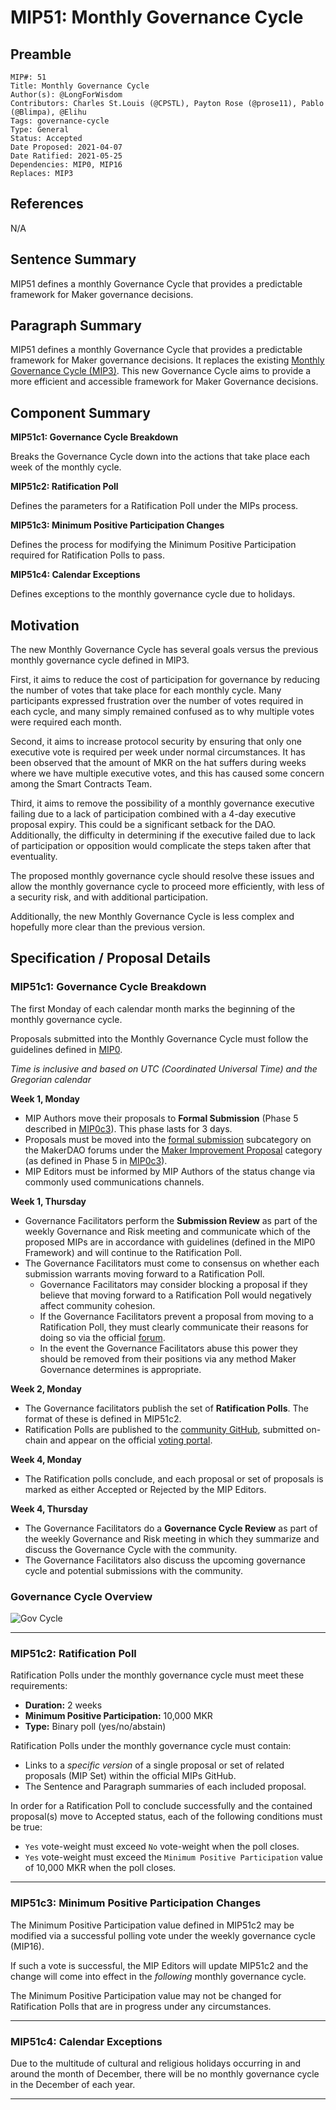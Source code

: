 # MIP51: Monthly Governance Cycle

## Preamble
```
MIP#: 51
Title: Monthly Governance Cycle
Author(s): @LongForWisdom 
Contributors: Charles St.Louis (@CPSTL), Payton Rose (@prose11), Pablo (@Blimpa), @Elihu
Tags: governance-cycle
Type: General
Status: Accepted
Date Proposed: 2021-04-07
Date Ratified: 2021-05-25
Dependencies: MIP0, MIP16
Replaces: MIP3
```

## References
N/A

## Sentence Summary

MIP51 defines a monthly Governance Cycle that provides a predictable framework for Maker governance decisions.

## Paragraph Summary

MIP51 defines a monthly Governance Cycle that provides a predictable framework for Maker governance decisions. It replaces the existing [Monthly Governance Cycle (MIP3)](https://github.com/makerdao/mips/tree/master/MIP3). This new Governance Cycle aims to provide a more efficient and accessible framework for Maker Governance decisions.

## Component Summary

**MIP51c1: Governance Cycle Breakdown**

Breaks the Governance Cycle down into the actions that take place each week of the monthly cycle.

**MIP51c2: Ratification Poll**

Defines the parameters for a Ratification Poll under the MIPs process.

**MIP51c3: Minimum Positive Participation Changes**

Defines the process for modifying the Minimum Positive Participation required for Ratification Polls to pass.

**MIP51c4: Calendar Exceptions** 

Defines exceptions to the monthly governance cycle due to holidays.



## Motivation

The new Monthly Governance Cycle has several goals versus the previous monthly governance cycle defined in MIP3.

First, it aims to reduce the cost of participation for governance by reducing the number of votes that take place for each monthly cycle. Many participants expressed frustration over the number of votes required in each cycle, and many simply remained confused as to why multiple votes were required each month.

Second, it aims to increase protocol security by ensuring that only one executive vote is required per week under normal circumstances. It has been observed that the amount of MKR on the hat suffers during weeks where we have multiple executive votes, and this has caused some concern among the Smart Contracts Team.

Third, it aims to remove the possibility of a monthly governance executive failing due to a lack of participation combined with a 4-day executive proposal expiry. This could be a significant setback for the DAO. Additionally, the difficulty in determining if the executive failed due to lack of participation or opposition would complicate the steps taken after that eventuality. 

The proposed monthly governance cycle should resolve these issues and allow the monthly governance cycle to proceed more efficiently, with less of a security risk, and with additional participation.

Additionally, the new Monthly Governance Cycle is less complex and hopefully more clear than the previous version.

## Specification / Proposal Details

### MIP51c1: Governance Cycle Breakdown

The first Monday of each calendar month marks the beginning of the monthly governance cycle.

Proposals submitted into the Monthly Governance Cycle must follow the guidelines defined in [MIP0](https://github.com/makerdao/mips/blob/master/MIP0/mip0.md).

*Time is inclusive and based on UTC (Coordinated Universal Time) and the Gregorian calendar*

**Week 1, Monday**
-   MIP Authors move their proposals to **Formal Submission** (Phase 5 described in [MIP0c3](https://github.com/makerdao/mips/blob/master/MIP0/mip0.md#mip0c3-the-mip-lifecycle)). This phase lasts for 3 days.
-   Proposals must be moved into the [formal submission](https://forum.makerdao.com/c/mips/fs/16) subcategory on the MakerDAO forums under the [Maker Improvement Proposal](https://forum.makerdao.com/c/mips/14) category (as defined in Phase 5 in [MIP0c3](https://github.com/makerdao/mips/blob/master/MIP0/mip0.md#mip0c3-the-mip-lifecycle)).
-   MIP Editors must be informed by MIP Authors of the status change via commonly used communications channels.

**Week 1, Thursday**
-  Governance Facilitators perform the **Submission Review** as part of the weekly Governance and Risk meeting and communicate which of the proposed MIPs are in accordance with guidelines (defined in the MIP0 Framework) and will continue to the Ratification Poll.
- The Governance Facilitators must come to consensus on whether each submission warrants moving forward to a Ratification Poll.
    - Governance Facilitators may consider blocking a proposal if they believe that moving forward to a Ratification Poll would negatively affect community cohesion.
    - If the Governance Facilitators prevent a proposal from moving to a Ratification Poll, they must clearly communicate their reasons for doing so via the official [forum](https://forum.makerdao.com).
    - In the event the Governance Facilitators abuse this power they should be removed from their positions via any method Maker Governance determines is appropriate.

**Week 2, Monday**
-   The Governance facilitators publish the set of **Ratification Polls**. The format of these is defined in MIP51c2.
-   Ratification Polls are published to the [community GitHub](https://github.com/makerdao/community/tree/master/governance/polls), submitted on-chain and appear on the official [voting portal](https://vote.makerdao.com/).

**Week 4, Monday**
-   The Ratification polls conclude, and each proposal or set of proposals is marked as either Accepted or Rejected by the MIP Editors.

**Week 4, Thursday**
- The Governance Facilitators do a **Governance Cycle Review** as part of the weekly Governance and Risk meeting in which they summarize and discuss the Governance Cycle with the community.
- The Governance Facilitators also discuss the upcoming governance cycle and potential submissions with the community.

### Governance Cycle Overview
![Gov Cycle](https://user-images.githubusercontent.com/53664591/114054203-8c7de580-9887-11eb-90da-0431b051fff3.png)

---

### MIP51c2: Ratification Poll

Ratification Polls under the monthly governance cycle must meet these requirements:
* **Duration:** 2 weeks
* **Minimum Positive Participation:** 10,000 MKR
* **Type:** Binary poll (yes/no/abstain)

Ratification Polls under the monthly governance cycle must contain:
* Links to a *specific version* of a single proposal or set of related proposals (MIP Set) within the official MIPs GitHub.
* The Sentence and Paragraph summaries of each included proposal.

In order for a Ratification Poll to conclude successfully and the contained proposal(s) move to Accepted status, each of the following conditions must be true:
* `Yes` vote-weight must exceed `No` vote-weight when the poll closes.
* `Yes` vote-weight must exceed the `Minimum Positive Participation` value of 10,000 MKR when the poll closes.

---

### MIP51c3: Minimum Positive Participation Changes

The Minimum Positive Participation value defined in MIP51c2 may be modified via a successful polling vote under the weekly governance cycle (MIP16).

If such a vote is successful, the MIP Editors will update MIP51c2 and the change will come into effect in the _following_ monthly governance cycle.

The Minimum Positive Participation value may not be changed for Ratification Polls that are in progress under any circumstances.

---

### MIP51c4: Calendar Exceptions

Due to the multitude of cultural and religious holidays occurring in and around the month of December, there will be no monthly governance cycle in the December of each year.

---
